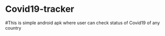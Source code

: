 # Covid19-tracker

#This is simple android apk where user can check status of Covid19 of any country

